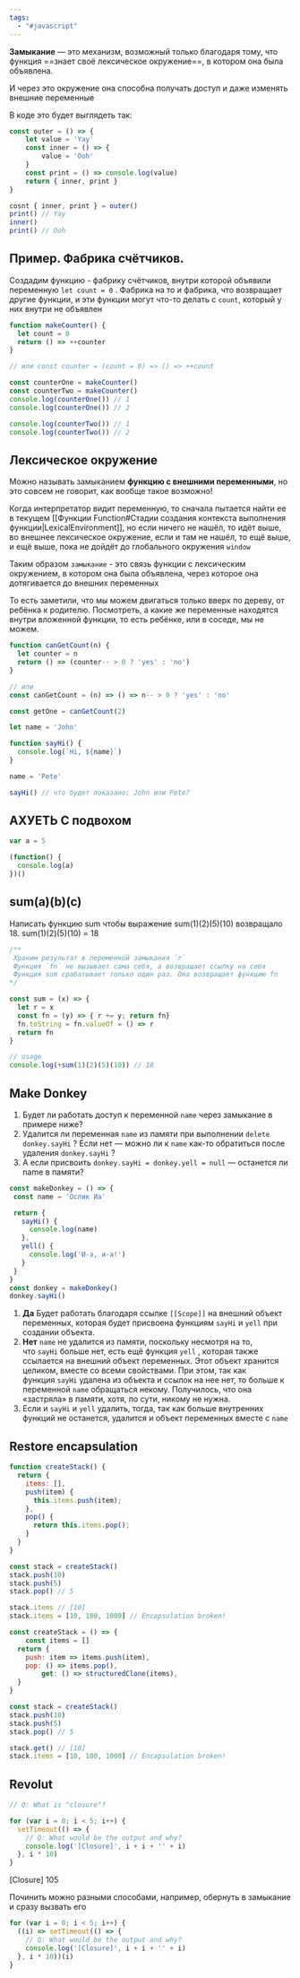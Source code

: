 ```yaml
---
tags:
  - "#javascript"
---
```

**Замыкание** — это механизм, возможный только благодаря тому, что функция ==знает своё лексическое окружение==, в котором она была объявлена. 

И через это окружение она способна получать доступ и даже изменять внешние переменные


В коде это будет выглядеть так:

```js
const outer = () => {
	let value = 'Yay'
	const inner = () => {
		value = 'Ooh'
	}
	const print = () => console.log(value)
	return { inner, print }
}

cosnt { inner, print } = outer()
print() // Yay
inner()
print() // Ooh
```

## Пример. Фабрика счётчиков.
Создадим функцию - фабрику счётчиков, внутри которой объявили переменную `let count = 0` . Фабрика на то и фабрика, что возвращает другие функции, и эти функции могут что-то делать с `count`, который у них внутри не объявлен
```js
function makeCounter() {
  let count = 0
  return () => ++counter
}

// или const counter = (count = 0) => () => ++count

const counterOne = makeCounter()
const counterTwo = makeCounter()
console.log(counterOne()) // 1
console.log(counterOne()) // 2

console.log(counterTwo()) // 1
console.log(counterTwo()) // 2
```
## Лексическое окружение

Можно называть замыканием **функцию с внешними переменными**, но это совсем не говорит, как вообще такое возможно!

Когда интерпретатор видит переменную, то сначала пытается найти ее в текущем [[Функции Function#Cтадии создания контекста выполнения функции|LexicalEnvironment]], но если ничего не нашёл, то идёт выше, во внешнее лексическое окружение, если и там не нашёл, то ещё выше, и ещё выше, пока не дойдёт до глобального окружения `window`

Таким образом `замыкание` - это связь функции с лексическим окружением, в котором она была объявлена, через которое она дотягивается до внешних переменных

То есть заметили, что мы можем двигаться только вверх по дереву, от ребёнка к родителю. Посмотреть, а какие же переменные находятся внутри вложенной функции, то есть ребёнке, или в соседе, мы не можем.

```js
function canGetCount(n) {
  let counter = n
  return () => (counter-- > 0 ? 'yes' : 'no')
}

// или
const canGetCount = (n) => () => n-- > 0 ? 'yes' : 'no'

const getOne = canGetCount(2)

```

```js
let name = 'John'

function sayHi() {
  console.log(`Hi, ${name}`)
}

name = 'Pete'

sayHi() // что будет показано: John или Pete?
```

## АХУЕТЬ С подвохом
```js
var a = 5

(function() {
  console.log(a)
})()
```

## sum(a)(b)(c)
Написать функцию sum чтобы выражение sum(1)(2)(5)(10) возвращало 18. sum(1)(2)(5)(10) = 18

```js
/**
 Храним результат в переменной замыкания `r`
 Функция `fn` не вызывает сама себя, а возвращает ссылку на себя
 Функция sum срабатывает только один раз. Она возвращает функцию fn
*/

const sum = (x) => {
  let r = x
  const fn = (y) => { r += y; return fn}
  fn.toString = fn.valueOf = () => r
  return fn
}

// usage
console.log(+sum(1)(2)(5)(10)) // 18
```
## Make Donkey
1. Будет ли работать доступ к переменной `name` через замыкание в примере ниже?
2. Удалится ли переменная `name` из памяти при выполнении `delete donkey.sayHi` ? Если нет — можно ли к `name` как-то обратиться после удаления `donkey.sayHi` ?
3. А если присвоить `donkey.sayHi = donkey.yell = null` — останется ли name в памяти?
```js
const makeDonkey = () => {
 const name = 'Ослик Иа'

 return {
   sayHi() {
     console.log(name)
   },
   yell() {
     console.log('И-а, и-а!')
   }
 }
}
const donkey = makeDonkey()
donkey.sayHi()

```
1. **Да** Будет работать благодаря ссылке `[[Scope]]` на внешний объект переменных, которая будет присвоена функциям `sayHi` и `yell` при создании объекта.
2. **Нет** `name` не удалится из памяти, поскольку несмотря на то, что `sayHi` больше нет, есть ещё функция `yell` , которая также ссылается на внешний объект переменных. Этот объект хранится целиком, вместе со всеми свойствами. При этом, так как функция `sayHi` удалена из объекта и ссылок на нее нет, то больше к переменной `name` обращаться некому. Получилось, что она «застряла» в памяти, хотя, по сути, никому не нужна.
3. Если и `sayHi` и `yell` удалить, тогда, так как больше внутренних функций не останется, удалится и объект переменных вместе с `name`
## Restore encapsulation
```js
function createStack() {
  return {
    items: [],
    push(item) {
      this.items.push(item);
    },
    pop() {
      return this.items.pop();
    }
  }
}

const stack = createStack()
stack.push(10)
stack.push(5)
stack.pop() // 5

stack.items // [10]
stack.items = [10, 100, 1000] // Encapsulation broken!
```

```js
const createStack = () => {
	const items = []
  return {
    push: item => items.push(item),
    pop: () => items.pop(),
		get: () => structuredClone(items),
  }
}

const stack = createStack()
stack.push(10)
stack.push(5)
stack.pop() // 5

stack.get() // [10]
stack.items = [10, 100, 1000] // Encapsulation broken!
```
## Revolut
```js
// Q: What is "closure"?

for (var i = 0; i < 5; i++) {
  setTimeout(() => {
    // Q: What would be the output and why?
    console.log('[Closure]', i + i + '' + i)
  }, i * 10)
}
```
[Closure] 105

Починить можно разными способами, например, обернуть в замыкание и сразу вызвать его

```js
for (var i = 0; i < 5; i++) {
  ((i) => setTimeout(() => {
    // Q: What would be the output and why?
    console.log('[Closure]', i + i + '' + i)
  }, i * 10))(i)
}

```